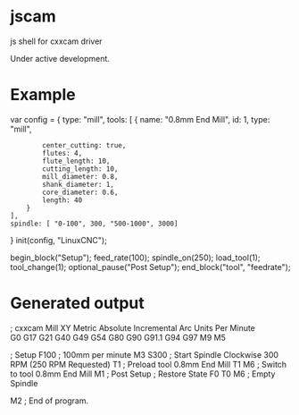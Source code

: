 jscam
=====

js shell for cxxcam driver

Under active development.

Example
=======

var config = {
	type: "mill",
	tools:
	[
		{
			name: "0.8mm End Mill",
			id: 1,
			type: "mill",

			center_cutting: true,
			flutes: 4,
			flute_length: 10,
			cutting_length: 10,
			mill_diameter: 0.8,
			shank_diameter: 1,
			core_diameter: 0.6,
			length: 40
		}
	],
	spindle: [ "0-100", 300, "500-1000", 3000]
}
init(config, "LinuxCNC");

begin_block("Setup");
	feed_rate(100);
	spindle_on(250);
	load_tool(1);
	tool_change(1);
	optional_pause("Post Setup");
end_block("tool", "feedrate");

Generated output
================
; cxxcam  Mill  XY  Metric  Absolute  Incremental Arc  Units Per Minute  
G0 G17 G21 G40 G49 G54 G80 G90 G91.1 G94 G97 M9 M5

; Setup
F100 ; 100mm per minute
M3 S300 ; Start Spindle Clockwise 300 RPM (250 RPM Requested)
T1 ; Preload tool 0.8mm End Mill
T1 M6 ; Switch to tool 0.8mm End Mill
M1 ; Post Setup
; Restore State
F0
T0 M6 ; Empty Spindle

M2 ; End of program.
